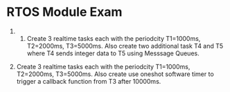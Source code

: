 
RTOS Module Exam
================


1. 1. Create 3 realtime tasks each with the periodcity T1=1000ms, T2=2000ms, 
T3=5000ms. Also create two additional task T4 and T5 where T4 sends integer data to 
T5 using Messsage Queues.

2. Create 3 realtime tasks each with the periodcity T1=1000ms, T2=2000ms, 
T3=5000ms. Also create use oneshot software timer to trigger a callback function 
from T3 after 10000ms.

